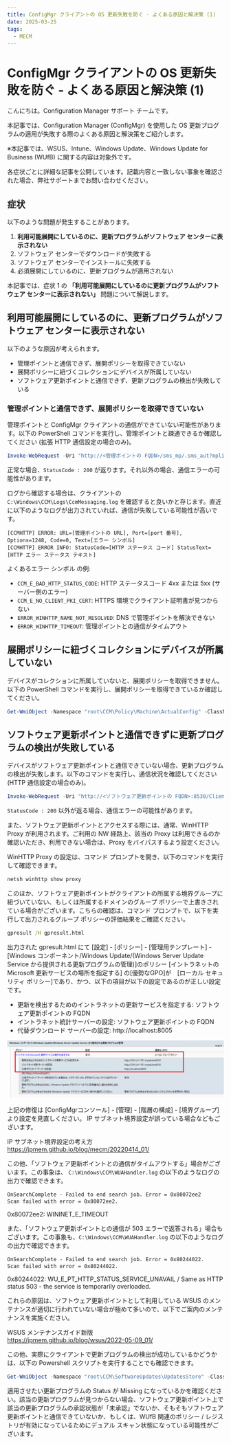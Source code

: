 ```yaml
---
title: ConfigMgr クライアントの OS 更新失敗を防ぐ - よくある原因と解決策 (1)
date: 2025-03-25
tags:
  - MECM
---
```


# ConfigMgr クライアントの OS 更新失敗を防ぐ - よくある原因と解決策 (1)

こんにちは。Configuration Manager サポート チームです。

本記事では、Configuration Manager (ConfigMgr) を使用した OS 更新プログラムの適用が失敗する際のよくある原因と解決策をご紹介します。

※本記事では、WSUS、Intune、Windows Update、Windows Update for Business (WUfB) に関する内容は対象外です。

各症状ごとに詳細な記事を公開しています。記載内容と一致しない事象を確認された場合、弊社サポートまでお問い合わせください。

## 症状

以下のような問題が発生することがあります。

1. **利用可能展開にしているのに、更新プログラムがソフトウェア センターに表示されない**
2. ソフトウェア センターでダウンロードが失敗する
3. ソフトウェア センターでインストールに失敗する
4. 必須展開にしているのに、更新プログラムが適用されない

本記事では、症状 1 の **「利用可能展開にしているのに更新プログラムがソフトウェア センターに表示されない」** 問題について解説します。

## 利用可能展開にしているのに、更新プログラムがソフトウェア センターに表示されない

以下のような原因が考えられます。

- 管理ポイントと通信できず、展開ポリシーを取得できていない
- 展開ポリシーに紐づくコレクションにデバイスが所属していない
- ソフトウェア更新ポイントと通信できず、更新プログラムの検出が失敗している

### 管理ポイントと通信できず、展開ポリシーを取得できていない

管理ポイントと ConfigMgr クライアントの通信ができていない可能性があります。以下の PowerShell コマンドを実行し、管理ポイントと疎通できるか確認してください (拡張 HTTP 通信設定の場合のみ)。

```powershell
Invoke-WebRequest -Uri "http://<管理ポイントの FQDN>/sms_mp/.sms_aut?mplist" -UseBasicParsing
```

正常な場合、`StatusCode : 200` が返ります。それ以外の場合、通信エラーの可能性があります。

ログから確認する場合は、クライアントの ``C:\Windows\CCM\Logs\CcmMessaging.log`` を確認すると良いかと存じます。直近に以下のようなログが出力されていれば、通信が失敗している可能性が高いです。

```
[CCMHTTP] ERROR: URL=[管理ポイントの URL], Port=[port 番号], Options=1248, Code=0, Text=[エラー シンボル]
[CCMHTTP] ERROR INFO: StatusCode=[HTTP ステータス コード] StatusText=[HTTP エラー ステータス テキスト]
```

よくあるエラー シンボル の例:

- `CCM_E_BAD_HTTP_STATUS_CODE`: HTTP ステータスコード 4xx または 5xx (サーバー側のエラー)
- `CCM_E_NO_CLIENT_PKI_CERT`: HTTPS 環境でクライアント証明書が見つからない
- `ERROR_WINHTTP_NAME_NOT_RESOLVED`: DNS で管理ポイントを解決できない
- `ERROR_WINHTTP_TIMEOUT`: 管理ポイントとの通信がタイムアウト

## 展開ポリシーに紐づくコレクションにデバイスが所属していない

デバイスがコレクションに所属していないと、展開ポリシーを取得できません。以下の PowerShell コマンドを実行し、展開ポリシーを取得できているか確認してください。

```powershell 
Get-WmiObject -Namespace "root\CCM\Policy\Machine\ActualConfig" -ClassName CCM_UpdateCIAssignment | Select-Object AssignmentID,  AssignmentName | Sort-Object -Property AssignmentName | Format-Table 
```

## ソフトウェア更新ポイントと通信できずに更新プログラムの検出が失敗している

デバイスがソフトウェア更新ポイントと通信できていない場合、更新プログラムの検出が失敗します。以下のコマンドを実行し、通信状況を確認してください (HTTP 通信設定の場合のみ)。

```powershell
Invoke-WebRequest -Uri "http://<ソフトウェア更新ポイントの FQDN>:8530/ClientWebService/client.asmx" -UseBasicParsing
```
`StatusCode : 200` 以外が返る場合、通信エラーの可能性があります。

また、ソフトウェア更新ポイントとアクセスする際には、通常、WinHTTP Proxy が利用されます。ご利用の NW 経路上、該当の Proxy は利用できるのか確認いただき、利用できない場合は、Proxy をバイパスするよう設定ください。

WinHTTP Proxy の設定は、コマンド プロンプトを開き、以下のコマンドを実行して確認できます。

```bat
netsh winhttp show proxy
```

このほか、ソフトウェア更新ポイントがクライアントの所属する境界グループに紐づいていない、もしくは所属するドメインのグループ ポリシーで上書きされている場合がございます。こちらの確認は、コマンド プロンプトで、以下を実行して出力されるグループ ポリシーの評価結果をご確認ください。

```bat
gpresult /H gpresult.html
```

出力された gpresult.html にて [設定] - [ポリシー] - [管理用テンプレート] - [Windows コンポーネント/Windows Update/(Windows Server Update Service から提供される更新プログラムの管理)]のポリシー [イントラネットの Microsoft 更新サービスの場所を指定する] の[優勢なGPO]が　[ローカル セキュリティ ポリシー]であり、かつ、以下の項目が以下の設定であるのが正しい設定です。

- 更新を検出するためのイントラネットの更新サービスを指定する: ソフトウェア更新ポイントの FQDN
- イントラネット統計サーバーの設定: ソフトウェア更新ポイントの FQDN
- 代替ダウンロード サーバーの設定: http://localhost:8005

 ![gpresult.png](./20250325_01/20250325_01_01.png)

上記の修復は [ConfigMgrコンソール] - [管理] - [階層の構成] - [境界グループ] より設定を見直しください。
IP サブネット境界設定が誤っている場合などもございます。

IP サブネット境界設定の考え方  
https://jpmem.github.io/blog/mecm/20220414_01/


この他、「ソフトウェア更新ポイントとの通信がタイムアウトする」場合がございます。この事象は、 ``C:\Windows\CCM\WUAHandler.log`` の以下のようなログの出力で確認できます。

```
OnSearchComplete - Failed to end search job. Error = 0x80072ee2
Scan failed with error = 0x80072ee2.
```

0x80072ee2:	WININET_E_TIMEOUT

また、「ソフトウェア更新ポイントとの通信が 503 エラーで返答される」場合もございます。この事象も、``C:\Windows\CCM\WUAHandler.log`` の以下のようなログの出力で確認できます。

```
OnSearchComplete - Failed to end search job. Error = 0x80244022.
Scan failed with error = 0x80244022. 
```

0x80244022: WU_E_PT_HTTP_STATUS_SERVICE_UNAVAIL / Same as HTTP status 503 - the service is temporarily overloaded.

これらの原因は、ソフトウェア更新ポイントとして利用している WSUS のメンテナンスが適切に行われていない場合が極めて多いので、以下でご案内のメンテナンスを実施ください。

WSUS メンテナンスガイド新版  
https://jpmem.github.io/blog/wsus/2022-05-09_01/


この他、実際にクライアントで更新プログラムの検出が成功しているかどうかは、以下の Powershell スクリプトを実行することでも確認できます。

```powershell
Get-WmiObject -Namespace "root\CCM\SoftwareUpdates\UpdatesStore" -ClassName CCM_UpdateStatus | Select-Object UniqueId,Title,Status | Format-Table
```

適用させたい更新プログラムの Status が Missing になっているかを確認ください。該当の更新プログラムが見つからない場合、ソフトウェア更新ポイント上で該当の更新プログラムの承認状態が「未承認」でないか、そもそもソフトウェア更新ポイントと通信できていないか、もしくは、WUfB 関連のポリシー / レジストリが有効になっているためにデュアル スキャン状態になっている可能性がございます。